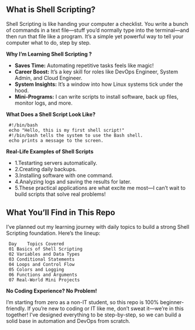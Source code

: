 ## What is Shell Scripting?

Shell Scripting is like handing your computer a checklist. You write a bunch of commands in a text file—stuff you’d normally type into the terminal—and then run that file like a program. It’s a simple yet powerful way to tell your computer what to do, step by step.

**Why I’m Learning Shell Scripting ?**

- **Saves Time:** Automating repetitive tasks feels like magic! 
- **Career Boost:** It’s a key skill for roles like DevOps Engineer, System Admin, and Cloud Engineer. 
- **System Insights:** It’s a window into how Linux systems tick under the hood. 
- **Mini-Programs:** I can write scripts to install software, back up files, monitor logs, and more. 


 
**What Does a Shell Script Look Like?**

     #!/bin/bash
     echo "Hello, this is my first shell script!"
     #!/bin/bash tells the system to use the Bash shell.
     echo prints a message to the screen.


**Real-Life Examples of Shell Scripts**

- 1.Testarting servers automatically.
- 2.Creating daily backups.
- 3.Installing software with one command.
- 4.Analyzing logs and saving the results for later.
- 5.These practical applications are what excite me most—I can’t wait to build scripts that solve real problems!

## What You’ll Find in This Repo

I’ve planned out my learning journey with daily topics to build a strong Shell Scripting foundation. Here’s the lineup:


     Day	Topics Covered
     01	Basics of Shell Scripting
     02	Variables and Data Types
     03	Conditional Statements
     04	Loops and Control Flow
     05	Colors and Logging
     06	Functions and Arguments
     07	Real-World Mini Projects

**No Coding Experience? No Problem!**

I’m starting from zero as a non-IT student, so this repo is 100% beginner-friendly. If you’re new to coding or IT like me, don’t sweat it—we’re in this together! I’ve designed everything to be step-by-step, so we can build a solid base in automation and DevOps from scratch. 